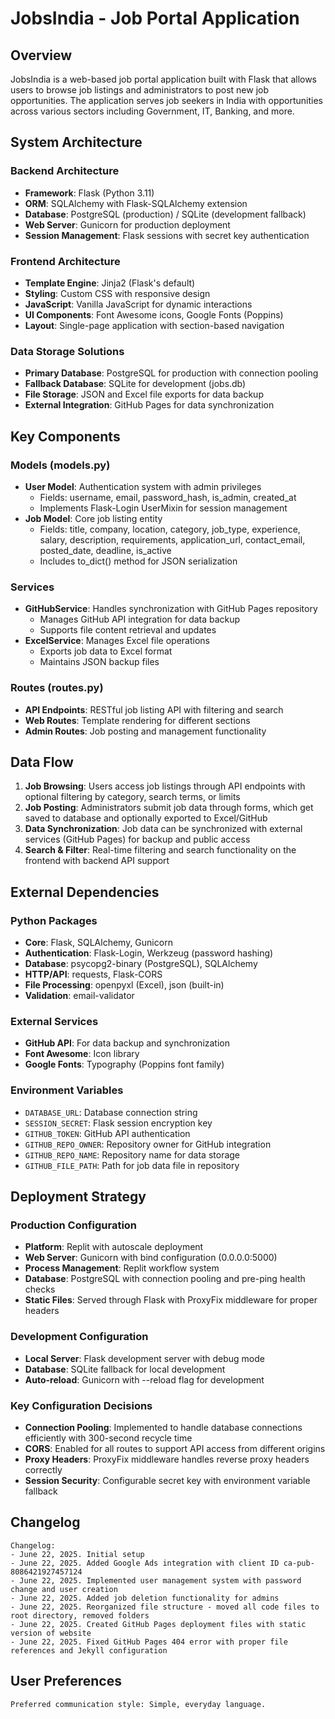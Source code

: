 # JobsIndia - Job Portal Application

## Overview

JobsIndia is a web-based job portal application built with Flask that allows users to browse job listings and administrators to post new job opportunities. The application serves job seekers in India with opportunities across various sectors including Government, IT, Banking, and more.

## System Architecture

### Backend Architecture
- **Framework**: Flask (Python 3.11)
- **ORM**: SQLAlchemy with Flask-SQLAlchemy extension
- **Database**: PostgreSQL (production) / SQLite (development fallback)
- **Web Server**: Gunicorn for production deployment
- **Session Management**: Flask sessions with secret key authentication

### Frontend Architecture
- **Template Engine**: Jinja2 (Flask's default)
- **Styling**: Custom CSS with responsive design
- **JavaScript**: Vanilla JavaScript for dynamic interactions
- **UI Components**: Font Awesome icons, Google Fonts (Poppins)
- **Layout**: Single-page application with section-based navigation

### Data Storage Solutions
- **Primary Database**: PostgreSQL for production with connection pooling
- **Fallback Database**: SQLite for development (jobs.db)
- **File Storage**: JSON and Excel file exports for data backup
- **External Integration**: GitHub Pages for data synchronization

## Key Components

### Models (models.py)
- **User Model**: Authentication system with admin privileges
  - Fields: username, email, password_hash, is_admin, created_at
  - Implements Flask-Login UserMixin for session management
- **Job Model**: Core job listing entity
  - Fields: title, company, location, category, job_type, experience, salary, description, requirements, application_url, contact_email, posted_date, deadline, is_active
  - Includes to_dict() method for JSON serialization

### Services
- **GitHubService**: Handles synchronization with GitHub Pages repository
  - Manages GitHub API integration for data backup
  - Supports file content retrieval and updates
- **ExcelService**: Manages Excel file operations
  - Exports job data to Excel format
  - Maintains JSON backup files

### Routes (routes.py)
- **API Endpoints**: RESTful job listing API with filtering and search
- **Web Routes**: Template rendering for different sections
- **Admin Routes**: Job posting and management functionality

## Data Flow

1. **Job Browsing**: Users access job listings through API endpoints with optional filtering by category, search terms, or limits
2. **Job Posting**: Administrators submit job data through forms, which get saved to database and optionally exported to Excel/GitHub
3. **Data Synchronization**: Job data can be synchronized with external services (GitHub Pages) for backup and public access
4. **Search & Filter**: Real-time filtering and search functionality on the frontend with backend API support

## External Dependencies

### Python Packages
- **Core**: Flask, SQLAlchemy, Gunicorn
- **Authentication**: Flask-Login, Werkzeug (password hashing)
- **Database**: psycopg2-binary (PostgreSQL), SQLAlchemy
- **HTTP/API**: requests, Flask-CORS
- **File Processing**: openpyxl (Excel), json (built-in)
- **Validation**: email-validator

### External Services
- **GitHub API**: For data backup and synchronization
- **Font Awesome**: Icon library
- **Google Fonts**: Typography (Poppins font family)

### Environment Variables
- `DATABASE_URL`: Database connection string
- `SESSION_SECRET`: Flask session encryption key
- `GITHUB_TOKEN`: GitHub API authentication
- `GITHUB_REPO_OWNER`: Repository owner for GitHub integration
- `GITHUB_REPO_NAME`: Repository name for data storage
- `GITHUB_FILE_PATH`: Path for job data file in repository

## Deployment Strategy

### Production Configuration
- **Platform**: Replit with autoscale deployment
- **Web Server**: Gunicorn with bind configuration (0.0.0.0:5000)
- **Process Management**: Replit workflow system
- **Database**: PostgreSQL with connection pooling and pre-ping health checks
- **Static Files**: Served through Flask with ProxyFix middleware for proper headers

### Development Configuration
- **Local Server**: Flask development server with debug mode
- **Database**: SQLite fallback for local development
- **Auto-reload**: Gunicorn with --reload flag for development

### Key Configuration Decisions
- **Connection Pooling**: Implemented to handle database connections efficiently with 300-second recycle time
- **CORS**: Enabled for all routes to support API access from different origins
- **Proxy Headers**: ProxyFix middleware handles reverse proxy headers correctly
- **Session Security**: Configurable secret key with environment variable fallback

## Changelog
```
Changelog:
- June 22, 2025. Initial setup
- June 22, 2025. Added Google Ads integration with client ID ca-pub-8086421927457124
- June 22, 2025. Implemented user management system with password change and user creation
- June 22, 2025. Added job deletion functionality for admins
- June 22, 2025. Reorganized file structure - moved all code files to root directory, removed folders
- June 22, 2025. Created GitHub Pages deployment files with static version of website
- June 22, 2025. Fixed GitHub Pages 404 error with proper file references and Jekyll configuration
```

## User Preferences
```
Preferred communication style: Simple, everyday language.
```